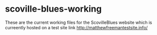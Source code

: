 # scoville-blues-working
These are the current working files for the ScovilleBlues website which is curreently hosted on a test site link http://matthewfreemantestsite.info/
